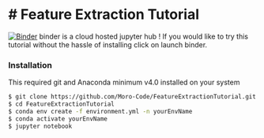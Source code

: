 # # Feature Extraction Tutorial

[![Binder](https://mybinder.org/badge_logo.svg)](https://mybinder.org/v2/gh/Moro-Code/FeatureExtractionTutorial/master)
binder is a cloud hosted jupyter hub ! If you would like to try this tutorial without the hassle of installing click on launch binder. 
### Installation
This required git and Anaconda minimum v4.0 installed on your system 

```sh
$ git clone https://github.com/Moro-Code/FeatureExtractionTutorial.git
$ cd FeatureExtractionTutorial
$ conda env create -f environment.yml -n yourEnvName
$ conda activate yourEnvName
$ jupyter notebook
```
